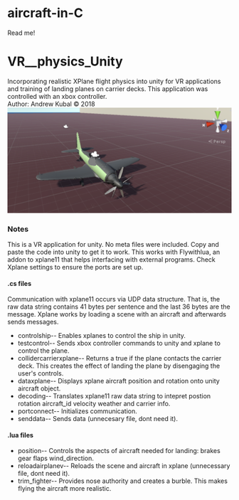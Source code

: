# aircraft-in-C
Read me!

# VR__physics_Unity
Incorporating realistic XPlane flight physics into unity for VR applications and training of landing planes on carrier decks. This application was controlled with an xbox controller.  
Author: Andrew Kubal
 © 2018
![image](https://github.com/popCoffee/aircraft-in-C/blob/master/pic_planeUnity.PNG)

### Notes
This is a VR application for unity. No meta files were included. Copy and paste the code into unity to get it to work. 
This works with Flywithlua, an addon to xplane11 that helps interfacing with external programs. 
 Check Xplane settings to ensure the ports are set up.
#### .cs files
Communication with xplane11 occurs via UDP data structure. That is, the raw data string contains 41 bytes per sentence and the last 36 bytes are the message. Xplane works by loading a scene with an aircraft and afterwards sends messages. 
* controlship--
Enables xplanes to control the ship in unity.
* testcontrol--
Sends xbox controller commands to unity and xplane to control the plane.
* collidercarrierxplane--
Returns a true if the plane contacts the carrier deck. This creates the effect of landing the plane by disengaging the user's controls.
* dataxplane--
Displays xplane aircraft position and rotation onto unity aircraft object.
* decoding--
Translates xplane11 raw data string to intepret postion rotation aircraft_id velocity weather and carrier info.
* portconnect--
Initializes communication.
* senddata--
Sends data (unnecesary file, dont need it).
#### .lua files
* position--
Controls the aspects of aircraft needed for landing: brakes gear flaps wind_direction.
* reloadairplanev--
Reloads the scene and aircraft in xplane (unnecessary file, dont need it).
* trim_fighter--
Provides nose authority and creates a burble. This makes flying the aircraft more realistic.
